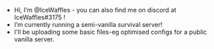 - Hi, I’m @IceWaffles - you can also find me on discord at IceWaffles#3175 !
- I’m currently running a semi-vanilla survival server!
- I'll be uploading some basic files-eg optimised configs for a public vanilla server.
